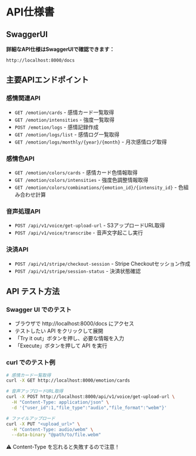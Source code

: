 # API仕様書

## SwaggerUI

**詳細なAPI仕様はSwaggerUIで確認できます：**
```
http://localhost:8000/docs
```

## 主要APIエンドポイント

### 感情関連API
- `GET /emotion/cards` - 感情カード一覧取得
- `GET /emotion/intensities` - 強度一覧取得
- `POST /emotion/logs` - 感情記録作成
- `GET /emotion/logs/list` - 感情ログ一覧取得
- `GET /emotion/logs/monthly/{year}/{month}` - 月次感情ログ取得

### 感情色API
- `GET /emotion/colors/cards` - 感情カード色情報取得
- `GET /emotion/colors/intensities` - 強度色調整情報取得
- `GET /emotion/colors/combinations/{emotion_id}/{intensity_id}` - 色組み合わせ計算

### 音声処理API
- `POST /api/v1/voice/get-upload-url` - S3アップロードURL取得
- `POST /api/v1/voice/transcribe` - 音声文字起こし実行

### 決済API
- `POST /api/v1/stripe/checkout-session` - Stripe Checkoutセッション作成
- `POST /api/v1/stripe/session-status` - 決済状態確認

## API テスト方法

### Swagger UI でのテスト
- ブラウザで http://localhost:8000/docs にアクセス
- テストしたい API をクリックして展開
- 「Try it out」ボタンを押し、必要な情報を入力
- 「Execute」ボタンを押して API を実行

### curl でのテスト例

```bash
# 感情カード一覧取得
curl -X GET http://localhost:8000/emotion/cards

# 音声アップロードURL取得
curl -X POST http://localhost:8000/api/v1/voice/get-upload-url \
  -H "Content-Type: application/json" \
  -d '{"user_id":1,"file_type":"audio","file_format":"webm"}'

# ファイルアップロード
curl -X PUT "<upload_url>" \
  -H "Content-Type: audio/webm" \
  --data-binary "@path/to/file.webm"
```

⚠️ Content-Type を忘れると失敗するので注意！